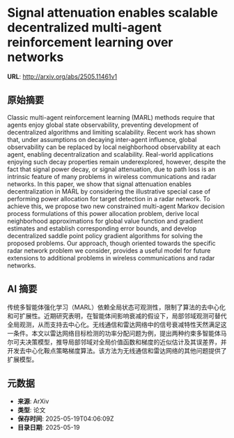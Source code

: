 # Signal attenuation enables scalable decentralized multi-agent reinforcement learning over networks

**URL**: http://arxiv.org/abs/2505.11461v1

## 原始摘要

Classic multi-agent reinforcement learning (MARL) methods require that agents
enjoy global state observability, preventing development of decentralized
algorithms and limiting scalability. Recent work has shown that, under
assumptions on decaying inter-agent influence, global observability can be
replaced by local neighborhood observability at each agent, enabling
decentralization and scalability. Real-world applications enjoying such decay
properties remain underexplored, however, despite the fact that signal power
decay, or signal attenuation, due to path loss is an intrinsic feature of many
problems in wireless communications and radar networks. In this paper, we show
that signal attenuation enables decentralization in MARL by considering the
illustrative special case of performing power allocation for target detection
in a radar network. To achieve this, we propose two new constrained multi-agent
Markov decision process formulations of this power allocation problem, derive
local neighborhood approximations for global value function and gradient
estimates and establish corresponding error bounds, and develop decentralized
saddle point policy gradient algorithms for solving the proposed problems. Our
approach, though oriented towards the specific radar network problem we
consider, provides a useful model for future extensions to additional problems
in wireless communications and radar networks.


## AI 摘要

传统多智能体强化学习（MARL）依赖全局状态可观测性，限制了算法的去中心化和可扩展性。近期研究表明，在智能体间影响衰减的假设下，局部邻域观测可替代全局观测，从而支持去中心化。无线通信和雷达网络中的信号衰减特性天然满足这一条件。本文以雷达网络目标检测的功率分配问题为例，提出两种约束多智能体马尔可夫决策模型，推导局部邻域对全局价值函数和梯度的近似估计及其误差界，并开发去中心化鞍点策略梯度算法。该方法为无线通信和雷达网络的其他问题提供了扩展模型。

## 元数据

- **来源**: ArXiv
- **类型**: 论文
- **保存时间**: 2025-05-19T04:06:09Z
- **目录日期**: 2025-05-19
